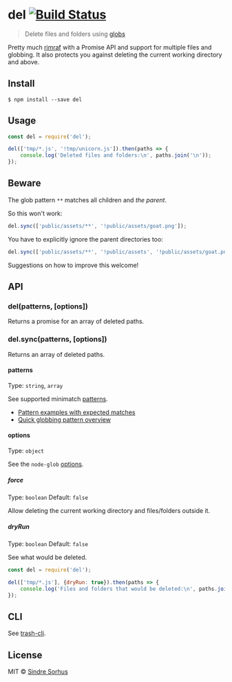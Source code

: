 # del [![Build Status](https://travis-ci.org/sindresorhus/del.svg?branch=master)](https://travis-ci.org/sindresorhus/del)

> Delete files and folders using [globs](https://github.com/isaacs/minimatch#usage)

Pretty much [rimraf](https://github.com/isaacs/rimraf) with a Promise API and support for multiple files and globbing. It also protects you against deleting the current working directory and above.


## Install

```
$ npm install --save del
```


## Usage

```js
const del = require('del');

del(['tmp/*.js', '!tmp/unicorn.js']).then(paths => {
	console.log('Deleted files and folders:\n', paths.join('\n'));
});
```


## Beware

The glob pattern `**` matches all children and *the parent*.

So this won't work:

```js
del.sync(['public/assets/**', '!public/assets/goat.png']);
```

You have to explicitly ignore the parent directories too:

```js
del.sync(['public/assets/**', '!public/assets', '!public/assets/goat.png']);
```

Suggestions on how to improve this welcome!


## API

### del(patterns, [options])

Returns a promise for an array of deleted paths.

### del.sync(patterns, [options])

Returns an array of deleted paths.

#### patterns

Type: `string`, `array`

See supported minimatch [patterns](https://github.com/isaacs/minimatch#usage).

- [Pattern examples with expected matches](https://github.com/sindresorhus/multimatch/blob/master/test.js)
- [Quick globbing pattern overview](https://github.com/sindresorhus/multimatch#globbing-patterns)

#### options

Type: `object`

See the `node-glob` [options](https://github.com/isaacs/node-glob#options).

##### force

Type: `boolean`
Default: `false`

Allow deleting the current working directory and files/folders outside it.

##### dryRun

Type: `boolean`
Default: `false`

See what would be deleted.

```js
const del = require('del');

del(['tmp/*.js'], {dryRun: true}).then(paths => {
	console.log('Files and folders that would be deleted:\n', paths.join('\n'));
});
```


## CLI

See [trash-cli](https://github.com/sindresorhus/trash-cli).


## License

MIT © [Sindre Sorhus](http://sindresorhus.com)
